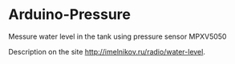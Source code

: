 # Arduino-Pressure
Messure water level in the tank using pressure sensor MPXV5050

Description on the site http://imelnikov.ru/radio/water-level.
